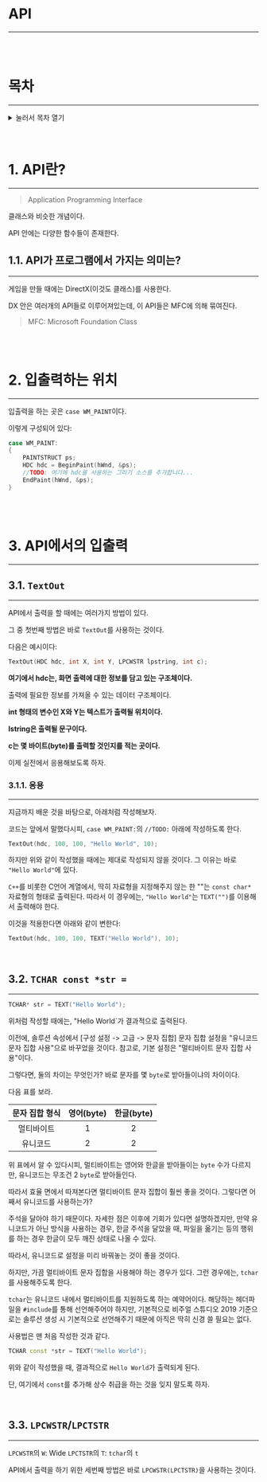 # API

***

<br>
<br>

# 목차

***

<details>
<summary>눌러서 목차 열기</summary>

</details>

<br>
<br>

# 1. API란?

***

> Application Programming Interface

클래스와 비슷한 개념이다.

API 안에는 다양한 함수들이 존재한다.

## 1.1. API가 프로그램에서 가지는 의미는?

***

게임을 만들 때에는 DirectX(이것도 클래스)를 사용한다.

DX 안은 여러개의 API들로 이루어져있는데, 이 API들은 MFC에 의해 묶여진다.

> MFC: Microsoft Foundation Class

<br>
<br>

# 2. 입출력하는 위치

---

입출력을 하는 곳은 `case WM_PAINT`이다.

이렇게 구성되어 있다:

```C++
case WM_PAINT:
{
    PAINTSTRUCT ps;
    HDC hdc = BeginPaint(hWnd, &ps);
    //TODO: 여기에 hdc를 사용하는 그리기 소스를 추가합니다...
    EndPaint(hWnd, &ps);
}
```

<br>
<br>

# 3. API에서의 입출력

---

## 3.1. `TextOut`

---

API에서 출력을 할 때에는 여러가지 방법이 있다.

그 중 첫번째 방법은 바로 `TextOut`를 사용하는 것이다.

다음은 예시이다:

```C++
TextOut(HDC hdc, int X, int Y, LPCWSTR lpstring, int c);
```

**여기에서 hdc는, 화면 출력에 대한 정보를 담고 있는 구조체이다.**

출력에 필요한 정보를 가져올 수 있는 데이터 구조체이다.

**int 형태의 변수인 X와 Y는 텍스트가 출력될 위치이다.**

**lstring은 출력될 문구이다.**

**c는 몇 바이트(byte)를 출력할 것인지를 적는 곳이다.**

이제 실전에서 응용해보도록 하자.

### 3.1.1. 응용

---

지금까지 배운 것을 바탕으로, 아래처럼 작성해보자.

코드는 앞에서 말했다시피, `case WM_PAINT:`의 `//TODO:` 아래에 작성하도록 한다.

```C++
TextOut(hdc, 100, 100, "Hello World", 10);
```

하지만 위와 같이 작성했을 때에는 제대로 작성되지 않을 것이다. 그 이유는 바로 `"Hello World"`에 있다.

`C++`를 비롯한 C언어 계열에서, 딱히 자료형을 지정해주지 않는 한 ""는 `const char*` 자료형의 형태로 출력된다. 따라서 이 경우에는, `"Hello World"`는 `TEXT("")`를 이용해서 출력해야 한다.

이것을 적용한다면 아래와 같이 변한다:

```C++
TextOut(hdc, 100, 100, TEXT("Hello World"), 10);
```

<br>

## 3.2. `TCHAR const *str =`

---

```C++
TCHAR* str = TEXT("Hello World");
```

위처럼 작성할 때에는, "Hello World`가 결과적으로 출력된다.

이전에, 솔루션 속성에서 \[구성 설정 -> 고급 -> 문자 집합\] 문자 집합 설정을 "유니코드 문자 집합 사용"으로 바꾸었을 것이다. 참고로, 기본 설정은 "멀티바이트 문자 집합 사용"이다.

그렇다면, 둘의 차이는 무엇인가? 바로 문자를 몇 `byte`로 받아들이냐의 차이이다.

다음 표를 보라.

|문자 집합 형식|영어(byte)|한글(byte)|
|:---:|:---:|:---:|
|멀티바이트|1|2|
|유니코드|2|2|

위 표에서 알 수 있다시피, 멀티바이트는 영어와 한글을 받아들이는 `byte` 수가 다르지만, 유니코드는 무조건 2 `byte`로 받아들인다.

따라서 효율 면에서 따져본다면 멀티바이트 문자 집합이 훨씬 좋을 것이다. 그렇다면 어째서 유니코드를 사용하는가?

주석을 달아야 하기 때문이다. 자세한 점은 이후에 기회가 있다면 설명하겠지만, 만약 유니코드가 아닌 방식을 사용하는 경우, 한글 주석을 달았을 때, 파일을 옮기는 등의 행위를 하는 경우 한글이 모두 깨진 상태로 나올 수 있다.

따라서, 유니코드로 설정을 미리 바꿔놓는 것이 좋을 것이다.

하지만, 가끔 멀티바이트 문자 집합을 사용해야 하는 경우가 있다. 그런 경우에는, `tchar`를 사용해주도록 한다.

`tchar`는 유니코드 내에서 멀티바이트를 지원하도록 하는 예약어이다. 해당하는 헤더파일을 `#include`를 통해 선언해주어야 하지만, 기본적으로 비주얼 스튜디오 2019 기준으로는 솔루션 생성 시 기본적으로 선언해주기 때문에 아직은 딱히 신경 쓸 필요는 없다.

사용법은 맨 처음 작성한 것과 같다.

```C++
TCHAR const *str = TEXT("Hello World");
```

위와 같이 작성했을 때, 결과적으로 `Hello World`가 출력되게 된다.

단, 여기에서 `const`를 추가해 상수 취급을 하는 것을 잊지 말도록 하자.


<br>

## 3.3. `LPCWSTR`/`LPCTSTR`

---

`LPCWSTR`의 `W`: Wide
`LPCTSTR`의 `T`: `tchar`의 `t`

API에서 출력을 하기 위한 세번째 방법은 바로 `LPCWSTR(LPCTSTR)`을 사용하는 것이다.
